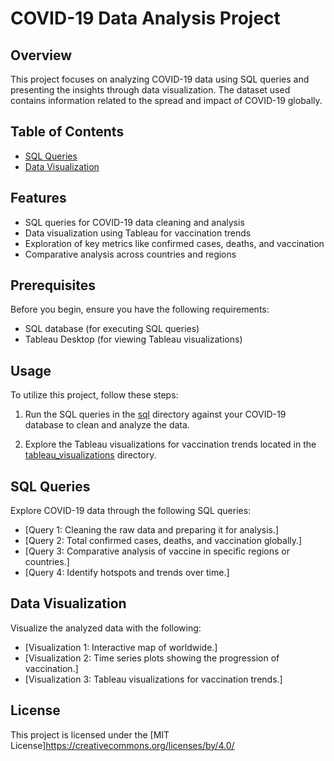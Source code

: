 

# COVID-19 Data Analysis Project

## Overview

This project focuses on analyzing COVID-19 data using SQL queries and presenting the insights through data visualization. The dataset used contains information related to the spread and impact of COVID-19 globally.

## Table of Contents


- [SQL Queries](#sql-queries)
- [Data Visualization](#data-visualization)

## Features

- SQL queries for COVID-19 data cleaning and analysis
- Data visualization using Tableau for vaccination trends 
- Exploration of key metrics like confirmed cases, deaths, and vaccination
- Comparative analysis across countries and regions

## Prerequisites

Before you begin, ensure you have the following requirements:

- SQL database (for executing SQL queries)
- Tableau Desktop (for viewing Tableau visualizations)

## Usage

To utilize this project, follow these steps:

1. Run the SQL queries in the [sql](/sql) directory against your COVID-19 database to clean and analyze the data.

2. Explore the Tableau visualizations for vaccination trends located in the [tableau_visualizations](/tableau_visualizations) directory.


## SQL Queries

Explore COVID-19 data through the following SQL queries:

- [Query 1: Cleaning the raw data and preparing it for analysis.]
- [Query 2: Total confirmed cases, deaths, and vaccination globally.]
- [Query 3: Comparative analysis of vaccine in specific regions or countries.]
- [Query 4: Identify hotspots and trends over time.]

## Data Visualization

Visualize the analyzed data with the following:

- [Visualization 1: Interactive map of  worldwide.]
- [Visualization 2: Time series plots showing the progression of vaccination.]
- [Visualization 3: Tableau visualizations for vaccination trends.]

## License

This project is licensed under the [MIT License]<https://creativecommons.org/licenses/by/4.0/>


